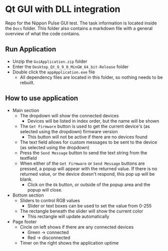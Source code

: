 # Qt GUI with DLL integration
Repo for the Nippon Pulse GUI test. The task information is located inside the `Docs` folder. This folder also contains a markdown file with a general overview of what the code contains.

## Run Application
- Unzip the `GuiApplication.zip` folder
- Enter the `Desktop_Qt_6_9_0_MinGW_64_bit-Release` folder
- Double click the `appApplication.exe` file
    - All dependency files are located in this folder, so nothing needs to be rebuilt.

## How to use application
- Main section
    - The dropdown will show the connected devices
        - Devices will be listed in index order, but the name will be shown
    - The `Get Firmware` button is used to get the current device's (as selected using the dropdown) firmware version
        - This button will not be active if there are no devices found
    - The text field allows for custom messages to be sent to the device (as selected using the dropdown)
    - Press the `Send Message` button to send the text string from the textfield
    - When either of the `Get Firmware` or `Send Message` buttons are pressed, a popup will appear with the returned value. If there is no returned value, or the device doesn't respond, this pop up will be blank.
        - Click on the `Ok` button, or outside of the popup area and the popup will close.
- Bottom section
    - Sliders to control RGB values
        - Slider or text boxes can be used to set the value from 0-255
    - The rectangle beneath the slider will show the current color
        - This rectangle will update automatically
- Page footer
    - Circle on left shows if there are any connected devices
        - Green -> connected
        - Red -> disconnected
    - Timer on the right shows the application uptime